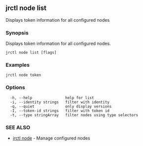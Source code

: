 ## jrctl node list

Displays token information for all configured nodes

### Synopsis

Displays token information for all configured nodes.

```
jrctl node list [flags]
```

### Examples

```
jrctl node token
```

### Options

```
  -h, --help               help for list
  -i, --identity strings   filter with identity
  -q, --quiet              only display versions
  -I, --token-id strings   filter with token id
  -t, --type stringArray   filter nodes using type selectors
```

### SEE ALSO

* [jrctl node](jrctl_node.md)	 - Manage configured nodes

